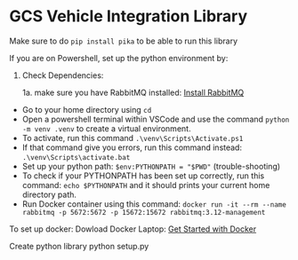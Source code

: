 # GCS Vehicle Integration Library
Make sure to do `pip install pika` to be able to run this library

If you are on Powershell, set up the python environment by: 

1. Check Dependencies:

    1a. make sure you have RabbitMQ installed: [Install RabbitMQ](https://www.rabbitmq.com/download.html)
    
* Go to your home directory using `cd` 
* Open a powershell terminal within VSCode and use the command `python -m venv .venv` to create a virtual environment. 
* To activate, run this command `.\venv\Scripts\Activate.ps1`
* If that command give you errors, run this command instead:
`.\venv\Scripts\activate.bat`
* Set up your python path: `$env:PYTHONPATH = "$PWD"` (trouble-shooting)
* To check if your PYTHONPATH has been set up correctly, run this command: `echo $PYTHONPATH` and it should prints your current home directory path. 
* Run Docker container using this command: `docker run -it --rm --name rabbitmq -p 5672:5672 -p 15672:15672 rabbitmq:3.12-management`

To set up docker: Dowload Docker Laptop: [Get Started with Docker](https://www.docker.com/get-started/)

Create python library 
python setup.py